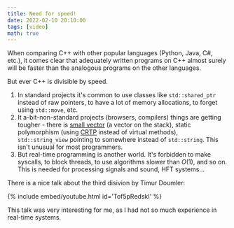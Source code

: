 ```yaml
---
title: Need for speed!
date: 2022-02-10 20:10:00
tags: [video]
math: true
---
```


When comparing C++ with other popular languages (Python, Java, C#, etc.), it comes clear that adequately written
programs on C++ almost surely will be faster than the analogous programs on the other languages.

But ever C++ is divisible by speed.

1. In standard projects it's common to use classes like `std::shared_ptr` instead of raw pointers, to have a lot of memory
allocations, to forget using `std::move`, etc.
2. It a-bit-non-standard projects (browsers, compilers) things are getting tougher - there is [small vector](https://github.com/facebook/folly/blob/main/folly/docs/small_vector.md) (a vector on the stack), static polymorphism (using [CRTP](https://en.wikipedia.org/wiki/Curiously_recurring_template_pattern#Static_polymorphism) instead of virtual methods), `std::string_view` pointing to somewhere instead of `std::string`.
This isn't unusual for most programmers.
3. But real-time programming is another world. It's forbidden to make syscalls, to block threads, to use algorithms
slower than $O(1)$, and so on. This is needed for processing signals and sound, HFT systems...

There is a nice talk about the third disivion by Timur Doumler:

{% include embed/youtube.html id='Tof5pRedskI' %}

This talk was very interesting for me, as I had not so much experience in real-time systems.
